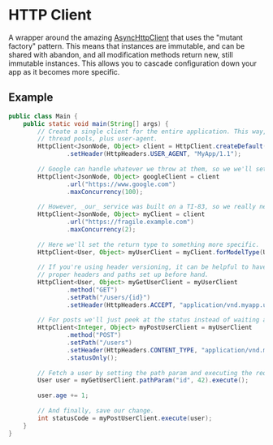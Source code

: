 HTTP Client
===========

A wrapper around the amazing [AsyncHttpClient](https://github.com/AsyncHttpClient/async-http-client) that uses the
"mutant factory" pattern. This means that instances are immutable, and can be shared with abandon, and all modification
methods return new, still immutable instances. This allows you to cascade configuration down your app as it becomes
more specific.

Example
-------

```java
public class Main {
    public static void main(String[] args) {
        // Create a single client for the entire application. This way, everything can share the same connection and
        // thread pools, plus user-agent.
        HttpClient<JsonNode, Object> client = HttpClient.createDefault()
                .setHeader(HttpHeaders.USER_AGENT, "MyApp/1.1");
        
        // Google can handle whatever we throw at them, so we we'll set a high concurrency for our Google client.
        HttpClient<JsonNode, Object> googleClient = client
                .url("https://www.google.com")
                .maxConcurrency(100);
        
        // However, _our_ service was built on a TI-83, so we really need to take it easy.
        HttpClient<JsonNode, Object> myClient = client
                .url("https://fragile.example.com")
                .maxConcurrency(2);
        
        // Here we'll set the return type to something more specific.
        HttpClient<User, Object> myUserClient = myClient.forModelType(User.class);
        
        // If you're using header versioning, it can be helpful to have a new client for each HTTP method, with the
        // proper headers and paths set up before hand.
        HttpClient<User, Object> myGetUserClient = myUserClient
                .method("GET")
                .setPath("/users/{id}")
                .setHeader(HttpHeaders.ACCEPT, "application/vnd.myapp.users.v1+json");
        
        // For posts we'll just peek at the status instead of waiting around for a body.
        HttpClient<Integer, Object> myPostUserClient = myUserClient
                .method("POST")
                .setPath("/users")
                .setHeader(HttpHeaders.CONTENT_TYPE, "application/vnd.myapp.users.v1+json")
                .statusOnly();
        
        // Fetch a user by setting the path param and executing the request.
        User user = myGetUserClient.pathParam("id", 42).execute();
        
        user.age += 1;
        
        // And finally, save our change.
        int statusCode = myPostUserClient.execute(user);
    }
}
```